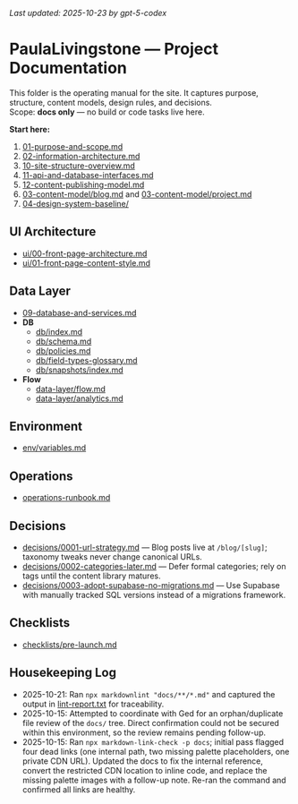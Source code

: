 _Last updated: 2025-10-23 by gpt-5-codex_

# PaulaLivingstone — Project Documentation

This folder is the operating manual for the site. It captures purpose, structure, content models, design rules, and decisions.  
Scope: **docs only** — no build or code tasks live here.

**Start here:**

1. [01-purpose-and-scope.md](./01-purpose-and-scope.md)
2. [02-information-architecture.md](./02-information-architecture.md)
3. [10-site-structure-overview.md](./10-site-structure-overview.md)
4. [11-api-and-database-interfaces.md](./11-api-and-database-interfaces.md)
5. [12-content-publishing-model.md](./12-content-publishing-model.md)
6. [03-content-model/blog.md](./03-content-model/blog.md) and [03-content-model/project.md](./03-content-model/project.md)
7. [04-design-system-baseline/](./04-design-system-baseline/)

## UI Architecture

- [ui/00-front-page-architecture.md](./ui/00-front-page-architecture.md)
- [ui/01-front-page-content-style.md](./ui/01-front-page-content-style.md)

## Data Layer

- [09-database-and-services.md](./09-database-and-services.md)
- **DB**
  - [db/index.md](./db/index.md)
  - [db/schema.md](./db/schema.md)
  - [db/policies.md](./db/policies.md)
  - [db/field-types-glossary.md](./db/field-types-glossary.md)
  - [db/snapshots/index.md](./db/snapshots/index.md)
- **Flow**
  - [data-layer/flow.md](./data-layer/flow.md)
  - [data-layer/analytics.md](./data-layer/analytics.md)

## Environment

- [env/variables.md](./env/variables.md)

## Operations

- [operations-runbook.md](./operations-runbook.md)

## Decisions

- [decisions/0001-url-strategy.md](./decisions/0001-url-strategy.md) — Blog posts live at `/blog/[slug]`; taxonomy tweaks never change canonical URLs.
- [decisions/0002-categories-later.md](./decisions/0002-categories-later.md) — Defer formal categories; rely on tags until the content library matures.
- [decisions/0003-adopt-supabase-no-migrations.md](./decisions/0003-adopt-supabase-no-migrations.md) — Use Supabase with manually tracked SQL versions instead of a migrations framework.

## Checklists

- [checklists/pre-launch.md](./checklists/pre-launch.md)

## Housekeeping Log

- 2025-10-21: Ran `npx markdownlint "docs/**/*.md"` and captured the output in [lint-report.txt](./lint-report.txt) for traceability.
- 2025-10-15: Attempted to coordinate with Ged for an orphan/duplicate file review of the `docs/` tree. Direct confirmation could not be secured within this environment, so the review remains pending follow-up.
- 2025-10-15: Ran `npx markdown-link-check -p docs`; initial pass flagged four dead links (one internal path, two missing palette placeholders, one private CDN URL). Updated the docs to fix the internal reference, convert the restricted CDN location to inline code, and replace the missing palette images with a follow-up note. Re-ran the command and confirmed all links are healthy.


